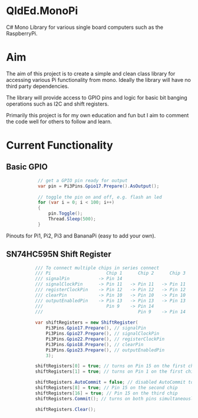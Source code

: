 # QldEd.MonoPi
C# Mono Library for various single board computers such as the RaspberryPi.

# Aim
The aim of this project is to create a simple and clean class library for 
accessing various Pi functionality from mono. Ideally the library will have no
third party dependencies.

The library will provide access to GPIO pins and logic for basic
bit banging operations such as I2C and shift registers.

Primarily this project is for my own education and fun but I aim to comment
the code well for others to follow and learn.

# Current Functionality
## Basic GPIO
```csharp
            // get a GPIO pin ready for output
            var pin = Pi3Pins.Gpio17.Prepare().AsOutput();
            
            // toggle the pin on and off, e.g. flash an led
            for (var i = 0; i < 100; i++)
            {
                pin.Toggle();
                Thread.Sleep(500);
            }
```
Pinouts for Pi1, Pi2, Pi3 and BananaPi (easy to add your own).

## SN74HC595N Shift Register
 ```csharp
            /// To connect multiple chips in series connect
            /// Pi                     Chip 1      Chip 2      Chip 3
            /// signalPin           -> Pin 14
            /// signalClockPin      -> Pin 11   -> Pin 11   -> Pin 11
            /// registerClockPin    -> Pin 12   -> Pin 12   -> Pin 12
            /// clearPin            -> Pin 10   -> Pin 10   -> Pin 10
            /// outputEnabledPin    -> Pin 13   -> Pin 13   -> Pin 13
            ///                        Pin 9    -> Pin 14
            ///                                    Pin 9    -> Pin 14
            
            var shiftRegisters = new ShiftRegister(
                Pi3Pins.Gpio17.Prepare(), // signalPin
                Pi3Pins.Gpio27.Prepare(), // signalClockPin
                Pi3Pins.Gpio22.Prepare(), // registerClockPin
                Pi3Pins.Gpio18.Prepare(), // clearPin
                Pi3Pins.Gpio23.Prepare(), // outputEnabledPin
                3);

            shiftRegisters[0] = true; // turns on Pin 15 on the first chip immediately 
            shiftRegisters[1] = true; // turns on Pin 1 on the first chip immediately

            shiftRegisters.AutoCommit = false; // disabled AutoCommit to set multiple values at once
            shiftRegisters[8] = true; // Pin 15 on the second chip
            shiftRegisters[16] = true; // Pin 15 on the third chip
            shiftRegisters.Commit(); // turns on both pins simultaneously

            shiftRegisters.Clear();
```